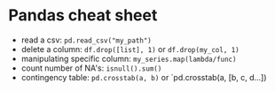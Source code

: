 # Pandas cheat sheet
- read a csv: `pd.read_csv("my_path")`
- delete a column: `df.drop([list], 1)` or `df.drop(my_col, 1)`
- manipulating specific column: `my_series.map(lambda/func)`
- count number of NA's: `isnull().sum()`
- contingency table: `pd.crosstab(a, b)` or `pd.crosstab(a, [b, c, d...])
